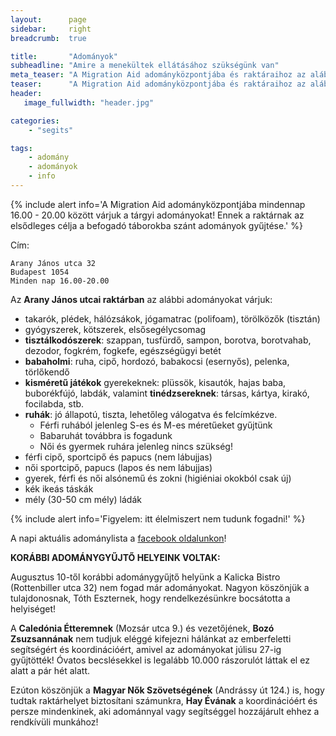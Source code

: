 ```yaml
---
layout:      page
sidebar:     right
breadcrumb:  true

title:       "Adományok"
subheadline: "Amire a menekültek ellátásához szükségünk van"
meta_teaser: "A Migration Aid adományközpontjába és raktáraihoz az alábbi adományokat várjuk."
teaser:      "A Migration Aid adományközpontjába és raktáraihoz az alábbi adományokat várjuk."
header:
   image_fullwidth: "header.jpg"

categories:
    - "segits"

tags:
    - adomány
    - adományok
    - info
---
```


{% include alert info='A Migration Aid adományközpontjába mindennap 16.00 - 20.00 között várjuk a tárgyi adományokat! Ennek a raktárnak az elsődleges célja a befogadó táborokba szánt adományok gyűjtése.' %}

Cím:
	
	Arany János utca 32
	Budapest 1054
	Minden nap 16.00-20.00


<!--<iframe src="https://www.google.com/maps/embed?pb=!1m18!1m12!1m3!1d2695.352087543368!2d19.053386!3d47.502534!2m3!1f0!2f0!3f0!3m2!1i1024!2i768!4f13.1!3m3!1m2!1s0x4741dc14ca087bed%3A0xd29042512db8ff08!2sArany+J%C3%A1nos+u.+32%2C+Budapest%2C+1051!5e0!3m2!1sen!2shu!4v1439208024356" width="300" height="250" frameborder="0" style="border:0" allowfullscreen></iframe>-->

Az **Arany János utcai raktárban** az alábbi adományokat várjuk:

- takarók, plédek, hálózsákok, jógamatrac (polifoam), törölközők (tisztán)
- gyógyszerek, kötszerek, elsősegélycsomag
- **tisztálkodószerek**: szappan, tusfürdő, sampon, borotva, borotvahab, dezodor, fogkrém, fogkefe, egészségügyi betét
- **babaholmi**: ruha, cipő, hordozó, babakocsi (esernyős), pelenka, törlőkendő
- **kisméretű játékok** gyerekeknek: plüssök, kisautók, hajas baba, buborékfújó, labdák, valamint **tinédzsereknek**: társas, kártya, kirakó, focilabda, stb.
- **ruhák**: jó állapotú, tiszta, lehetőleg válogatva és felcímkézve.
	- Férfi ruhából jelenleg S-es és M-es méretűeket gyűjtünk	
	- Babaruhát továbbra is fogadunk
	- Női és gyermek ruhára jelenleg nincs szükség!
- férfi cipő, sportcipő és papucs (nem lábujjas)
- női sportcipő, papucs (lapos és nem lábujjas)
- gyerek, férfi és női alsónemű és zokni (higiéniai okokból csak új)
- kék ikeás táskák
- mély (30-50 cm mély) ládák


{% include alert info='Figyelem: itt élelmiszert nem tudunk fogadni!' %}


A napi aktuális adománylista a [facebook oldalunkon](https://www.facebook.com/migrationaidhungary)!

**KORÁBBI ADOMÁNYGYŰJTŐ HELYEINK VOLTAK:**

Augusztus 10-től korábbi adománygyűjtő helyünk a Kalicka Bistro (Rottenbiller utca 32) nem fogad már adományokat. Nagyon köszönjük a tulajdonosnak, Tóth Eszternek, hogy rendelkezésünkre bocsátotta a helyiséget!

A **Caledónia Étteremnek** (Mozsár utca 9.) és vezetőjének, **Bozó Zsuzsannának** nem tudjuk eléggé kifejezni hálánkat az emberfeletti segítségért és koordinációért, amivel az adományokat júlisu 27-ig gyűjtötték! Óvatos becslésekkel is legalább 10.000 rászorulót láttak el ez alatt a pár hét alatt.

Ezúton köszönjük a **Magyar Nők Szövetségének** (Andrássy út 124.) is, hogy tudtak raktárhelyet biztosítani számunkra, **Hay Évának** a koordinációért és persze mindenkinek, aki adománnyal vagy segítséggel hozzájárult ehhez a rendkívüli munkához!

